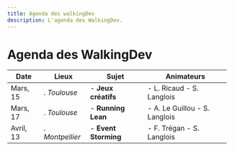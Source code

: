 ```yaml
---
title: Agenda des walkingDev
description: L'agenda des WalkingDev.
---
```


# Agenda des WalkingDev


| Date       | Lieux           | Sujet               | Animateurs                         |
| ---------- | --------------  | ------------------- | ------------------------------     |
| Mars, 15   | . *Toulouse*    | - **Jeux créatifs**   | - L. Ricaud - S. Langlois        |
| Mars, 17   | . *Toulouse*    | - **Running Lean**    | - A. Le Guillou - S. Langlois    |
| Avril, 13  | . *Montpellier* | - **Event Storming**  | - F. Trégan - S. Langlois        |
